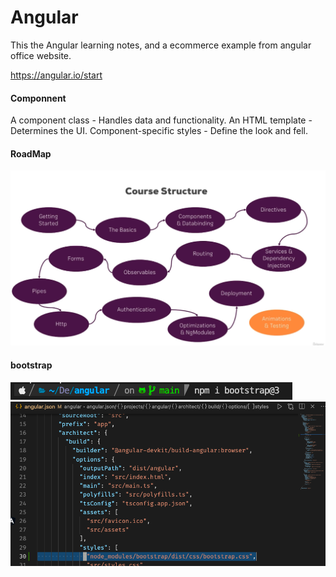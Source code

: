 # Angular

This the Angular learning notes, and a ecommerce example from angular office website.

https://angular.io/start

#### Componnent

A component class - Handles data and functionality.
An HTML template - Determines the UI.
Component-specific styles - Define the look and fell.


#### RoadMap
![](./images/road-map.png)

#### bootstrap
![](./images/npm-bootstrap.png)
![](./images/angular-json-bootrap.png)
